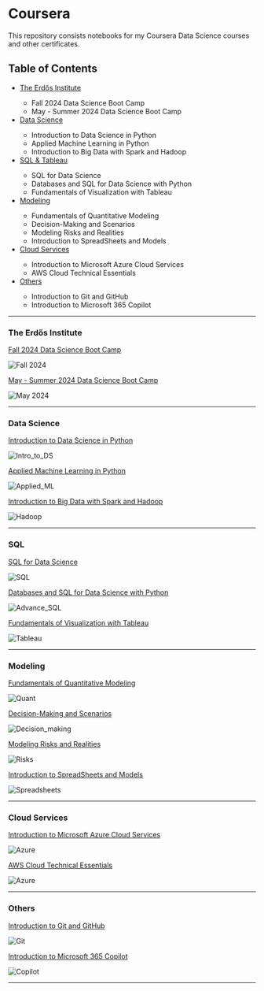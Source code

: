 # Coursera

This repository consists notebooks for my Coursera Data Science courses and other certificates.

<h2 id="Table-of-Contents">Table of Contents</h2>

<ul>
    <li><a href="#Erdos">The Erdős Institute</a></li>
    <ul>
        <li>Fall 2024 Data Science Boot Camp</li>
        <li>May - Summer 2024 Data Science Boot Camp</li>
    </ul>
    <li><a href="#Data Science">Data Science</a></li>
    <ul>
        <li>Introduction to Data Science in Python</li>
        <li>Applied Machine Learning in Python</li>
        <li>Introduction to Big Data with Spark and Hadoop</li>
    </ul>
    <li><a href="#SQL">SQL & Tableau</a> </li>
    <ul>
        <li>SQL for Data Science</li>
        <li>Databases and SQL for Data Science with Python</li>
        <li>Fundamentals of Visualization with Tableau</li>
    </ul>
    <li><a href="#Modeling">Modeling</a> </li>
    <ul>
        <li>Fundamentals of Quantitative Modeling</li>
        <li>Decision-Making and Scenarios</li>
        <li>Modeling Risks and Realities</li>
        <li>Introduction to SpreadSheets and Models</li>
    </ul>
    <li><a href="#Cloud Services">Cloud Services</a> </li>
    <ul>
        <li>Introduction to Microsoft Azure Cloud Services</li>
        <li>AWS Cloud Technical Essentials</li>
    </ul>
    <li><a href="#Others">Others</a> </li>
    <ul>
        <li>Introduction to Git and GitHub</li>
        <li>Introduction to Microsoft 365 Copilot</li>
    </ul>
</ul>

---

<h3 id="Erdos">The Erdős Institute</h3>

[Fall 2024 Data Science Boot Camp](https://www.erdosinstitute.org/certificates/fall-2024/data-science-boot-camp/khanh-nguyen/ca368ce5-6cb3-41d0-b74a-1f3a050b9c44)

![Fall 2024](Certificates/Erdos_Fall_2024.png)

[May - Summer 2024 Data Science Boot Camp](https://www.erdosinstitute.org/certificates/may-summer-2024/data-science-boot-camp/khanh-nguyen)

![May 2024](Certificates/Erdos_May_2024.png)

---

<h3 id="Data Science">Data Science</h3>

[Introduction to Data Science in Python](https://www.coursera.org/learn/python-data-analysis)

![Intro_to_DS](Certificates/Intro_to_DS.jpg)

[Applied Machine Learning in Python](https://www.coursera.org/learn/python-machine-learning?specialization=data-science-python)

![Applied_ML](Certificates/Applied_ML.jpg)

[Introduction to Big Data with Spark and Hadoop](https://www.coursera.org/learn/introduction-to-big-data-with-spark-hadoop/home/module/7)

![Hadoop](Certificates/Hadoop.jpg)

---

<h3 id="SQL">SQL</h3>

[SQL for Data Science](https://www.coursera.org/learn/sql-for-data-science)

![SQL](Certificates/sql_DS.jpg)

[Databases and SQL for Data Science with Python](https://www.coursera.org/learn/sql-data-science)

![Advance_SQL](Certificates/Advanced_SQL.jpg)

[Fundamentals of Visualization with Tableau](https://www.coursera.org/learn/data-visualization-tableau)

![Tableau](Certificates/tableau.jpg)

---

<h3 id="Modeling">Modeling</h3>

[Fundamentals of Quantitative Modeling](https://www.coursera.org/learn/wharton-quantitative-modeling)

![Quant](Certificates/quant_modeling.jpg)

[Decision-Making and Scenarios](https://www.coursera.org/learn/wharton-decision-making-scenarios)

![Decision_making](Certificates/Decision_making.jpg)

[Modeling Risks and Realities](https://www.coursera.org/learn/wharton-risk-models)

![Risks](Certificates/modeling_risks.jpg)

[Introduction to SpreadSheets and Models](https://www.coursera.org/learn/wharton-introduction-spreadsheets-models)

![Spreadsheets](Certificates/spreadsheets.jpg)

---

<h3 id="Cloud Services">Cloud Services</h3>

[Introduction to Microsoft Azure Cloud Services](https://www.coursera.org/learn/microsoft-azure-cloud-services)

![Azure](Certificates/Azure_intro.jpg)

[AWS Cloud Technical Essentials](https://www.coursera.org/learn/aws-cloud-technical-essentials?specialization=aws-fundamentals)

![Azure](Certificates/AWS_introduction.jpg)

---

<h3 id="Others">Others</h3>

[Introduction to Git and GitHub](https://www.coursera.org/learn/introduction-git-github)

![Git](Certificates/Git.jpg)

[Introduction to Microsoft 365 Copilot](https://www.coursera.org/learn/introduction-to-microsoft-365-copilot)

![Copilot](Certificates/Copilot.jpg)

---



